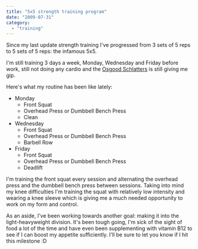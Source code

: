 ```yaml
---
title: "5x5 strength training program"
date: "2009-07-31"
category:
  - "training"
---
```


Since my last update strength training I've progressed from 3 sets of 5 reps to 5 sets of 5 reps: the infamous 5x5.

I'm still training 3 days a week, Monday, Wednesday and Friday before work, still not doing any cardio and the [Osgood Schlatters](http://en.wikipedia.org/wiki/Osgood-Schlatter_disease) is still giving me gip.

Here's what my routine has been like lately:

- Monday
    - Front Squat
    - Overhead Press or Dumbbell Bench Press
    - Clean
- Wednesday
    - Front Squat
    - Overhead Press or Dumbbell Bench Press
    - Barbell Row
- Friday
    - Front Squat
    - Overhead Press or Dumbbell Bench Press
    - Deadlift

I'm training the front squat every session and alternating the overhead press and the dumbbell bench press between sessions. Taking into mind my knee difficulties I'm training the squat with relatively low intensity and wearing a knee sleeve which is giving me a much needed opportunity to work on my form and control.

As an aside, I've been working towards another goal: making it into the light-heavyweight division. It's been tough going, I'm sick of the sight of food a lot of the time and have even been supplementing with vitamin B12 to see if I can boost my appetite sufficiently. I'll be sure to let you know if I hit this milestone :D
